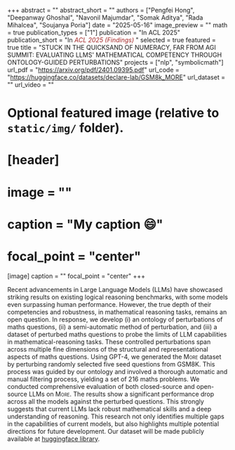 +++
abstract = ""
abstract_short = ""
authors = ["Pengfei Hong", "Deepanway Ghoshal", "Navonil Majumdar", "Somak Aditya", "Rada Mihalcea", "Soujanya Poria"]
date = "2025-05-16"
image_preview = ""
math = true
publication_types = ["1"]
publication = "In ACL 2025"
publication_short = "In <span style='color:brown;'>*ACL 2025 (Findings)*</span> "
selected = true
featured = true
title = "STUCK IN THE QUICKSAND OF NUMERACY, FAR FROM AGI SUMMIT: EVALUATING LLMS' MATHEMATICAL COMPETENCY THROUGH ONTOLOGY-GUIDED PERTURBATIONS"
projects = ["nlp", "symbolicmath"]
url_pdf = "https://arxiv.org/pdf/2401.09395.pdf"
url_code = "https://huggingface.co/datasets/declare-lab/GSM8k_MORE"
url_dataset = ""
url_video = ""


# Optional featured image (relative to `static/img/` folder).
# [header]
# image = ""
# caption = "My caption :smile:"
# focal_point = "center"

[image]
caption = ""
focal_point = "center"
+++

Recent advancements in Large Language Models (LLMs) have showcased striking results on existing logical reasoning benchmarks, with some models even surpassing human performance. However, the true depth of their competencies and robustness, in mathematical reasoning tasks, remains an open question. In response, we develop (i) an ontology of perturbations of maths questions, (ii) a semi-automatic method of perturbation, and (iii) a dataset of perturbed maths questions 
to probe the limits of LLM capabilities in mathematical-reasoning tasks.
These controlled perturbations span across multiple fine dimensions of the structural and representational aspects of maths questions. Using GPT-4, we generated the <span style="font-variant-caps: small-caps">More</span> dataset by perturbing randomly selected five seed questions from GSM8K. This process was guided by our ontology and involved a thorough automatic and manual filtering process, yielding a set of 216 maths problems.
We conducted comprehensive evaluation of both closed-source and open-source LLMs on <span style="font-variant-caps: small-caps">More</span>. The results show a significant performance drop across all the models against the perturbed questions. This strongly suggests that current LLMs lack robust mathematical skills and a deep understanding of reasoning. This research not only identifies multiple gaps in the capabilities of current models, but also highlights multiple potential directions for future development. Our dataset will be made publicly available at <a href="https://huggingface.co/datasets/declare-lab/GSM8k_MORE">huggingface library</a>.